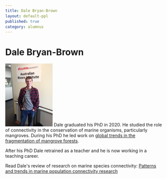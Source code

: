 ```yaml
---
title: Dale Bryan-Brown
layout: default-ppl
published: true
category: alumnus
---
```


# Dale Bryan-Brown
![](/images/people/Dale-Bryan-Brown.jpeg)
Dale graduated his PhD in 2020. He studied the role of connectivity in the conservation of marine organisms, particularly mangroves.  During his PhD he led work on [global trends in the fragmentation of mangrove forests](https://www.nature.com/articles/s41598-020-63880-1).

After his PhD Dale retrained as a teacher and he is now working in a teaching career. 

Read Dale's review of research on marine species connectivity: [Patterns and trends in marine population connectivity research](http://www.int-res.com/abstracts/meps/v585/p243-256/)

